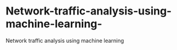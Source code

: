 # Network-traffic-analysis-using-machine-learning-
Network traffic analysis using machine learning 
